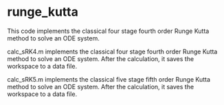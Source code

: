 # runge_kutta

This code implements the classical four stage fourth order Runge Kutta method to solve an ODE system. 


calc_sRK4.m implements the classical four stage fourth order Runge Kutta method to solve an ODE system. After the calculation, it saves the workspace to a data file.


calc_sRK5.m implements the classical five stage fifth order Runge Kutta method to solve an ODE system. After the calculation, it saves the workspace to a data file.
